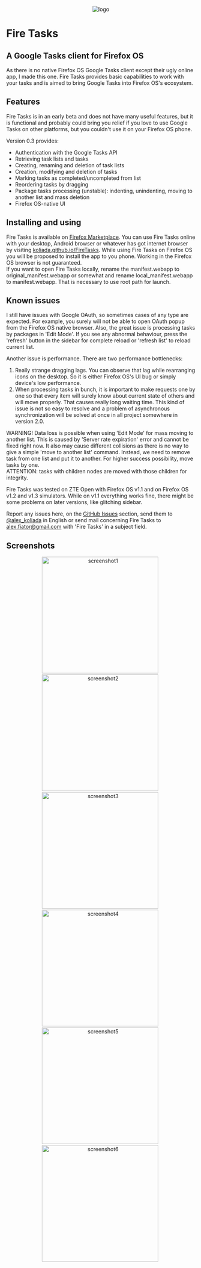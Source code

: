 <p align="center">
<img src="https://raw.github.com/koliada/FireTasks/gh-pages/images/logo.png" alt="logo">
</p>

Fire Tasks
============

A Google Tasks client for Firefox OS
--------------------------------------------

As there is no native Firefox OS Google Tasks client except their ugly online app, I made this one.
Fire Tasks provides basic capabilities to work with your tasks and is aimed to bring Google Tasks into Firefox OS's ecosystem.


Features
--------

Fire Tasks is in an early beta and does not have many useful features,
but it is functional and probably could bring you relief if you love to use Google Tasks on other platforms,
but you couldn't use it on your Firefox OS phone.

Version 0.3 provides:

- Authentication with the Google Tasks API
- Retrieving task lists and tasks
- Creating, renaming and deletion of task lists
- Creation, modifying and deletion of tasks
- Marking tasks as completed/uncompleted from list
- Reordering tasks by dragging
- Package tasks processing (unstable): indenting, unindenting, moving to another list and mass deletion
- Firefox OS-native UI


Installing and using
--------------------

Fire Tasks is available on [Firefox Marketplace](https://marketplace.firefox.com/app/fire-tasks/).
You can use Fire Tasks online with your desktop, Android browser or whatever has got internet browser by visiting
[koliada.github.io/FireTasks](http://koliada.github.io/FireTasks).
While using Fire Tasks on Firefox OS you will be proposed to install the app to you phone. Working in the Firefox OS browser is not guaranteed.
<br />
If you want to open Fire Tasks locally, rename the manifest.webapp to original_manifest.webapp or somewhat and rename local_manifest.webapp to manifest.webapp.
That is necessary to use root path for launch.


Known issues
------------

I still have issues with Google OAuth, so sometimes cases of any type are expected.
For example, you surely will not be able to open OAuth popup from the Firefox OS native browser.
Also, the great issue is processing tasks by packages in 'Edit Mode'.
If you see any abnormal behaviour, press the 'refresh' button in the sidebar for complete reload or 'refresh list' to reload current list.

Another issue is performance. There are two performance bottlenecks:

1. Really strange dragging lags. You can observe that lag while rearranging icons on the desktop.
So it is either Firefox OS's UI bug or simply device's low performance.
2. When processing tasks in bunch, it is important to make requests one by one
so that every item will surely know about current state of others and will move properly. That causes really long waiting time.
This kind of issue is not so easy to resolve and a problem of asynchronous synchronization will be solved at once in all project somewhere in version 2.0.

WARNING! Data loss is possible when using 'Edit Mode' for mass moving to another list.
This is caused by 'Server rate expiration' error and cannot be fixed right now.
It also may cause different collisions as there is no way to give a simple 'move to another list' command.
Instead, we need to remove task from one list and put it to another. For higher success possibility, move tasks by one.<br />
ATTENTION: tasks with children nodes are moved with those children for integrity.

Fire Tasks was tested on ZTE Open with Firefox OS v1.1 and on Firefox OS v1.2 and v1.3 simulators.
While on v1.1 everything works fine, there might be some problems on later versions, like glitching sidebar.

Report any issues here, on the [GitHub Issues](https://github.com/koliada/FireTasks/issues)
section, send them to [@alex_koliada](https://twitter.com/alex_koliada) in English
or send mail concerning Fire Tasks to alex.fiator@gmail.com with 'Fire Tasks' in a subject field.


Screenshots
-----------
<p align="center">
<img src="https://raw.github.com/koliada/FireTasks/gh-pages/screenshots/firetasks-02-tree-view.png" alt="screenshot1" height="310">&nbsp;
<img src="https://raw.github.com/koliada/FireTasks/gh-pages/screenshots/firetasks-01-edit-mode.png" alt="screenshot2" height="310">&nbsp;
<img src="https://raw.github.com/koliada/FireTasks/gh-pages/screenshots/firetasks-03-task-lists.png" alt="screenshot3" height="310">&nbsp;
<img src="https://raw.github.com/koliada/FireTasks/gh-pages/screenshots/firetasks-04-list-actions.png" alt="screenshot4" height="310">&nbsp;
<img src="https://raw.github.com/koliada/FireTasks/gh-pages/screenshots/firetasks-05-list-modifying.png" alt="screenshot5" height="310">&nbsp;
<img src="https://raw.github.com/koliada/FireTasks/gh-pages/screenshots/firetasks-06-task-modifying.png" alt="screenshot6" height="310">&nbsp;
</p>